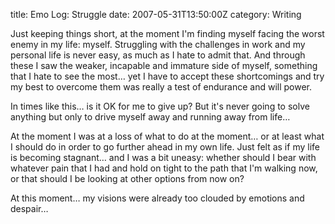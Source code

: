 title: Emo Log: Struggle
date: 2007-05-31T13:50:00Z
category: Writing

Just keeping things short, at the moment I'm finding myself facing the worst enemy in my life: myself. Struggling with the challenges in work and my personal life is never easy, as much as I hate to admit that. And through these I saw the weaker, incapable and immature side of myself, something that I hate to see the most… yet I have to accept these shortcomings and try my best to overcome them was really a test of endurance and will power.

In times like this… is it OK for me to give up? But it's never going to solve anything but only to drive myself away and running away from life…

At the moment I was at a loss of what to do at the moment… or at least what I should do in order to go further ahead in my own life. Just felt as if my life is becoming stagnant… and I was a bit uneasy: whether should I bear with whatever pain that I had and hold on tight to the path that I'm walking now, or that should I be looking at other options from now on?

At this moment… my visions were already too clouded by emotions and despair…
